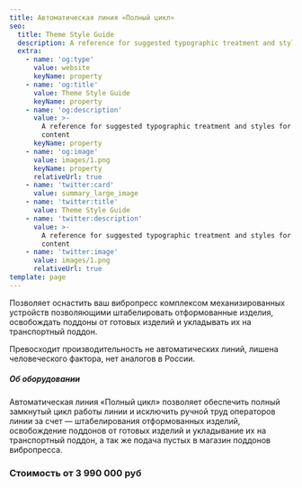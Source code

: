 ```yaml
---
title: Автоматическая линия «Полный цикл»
seo:
  title: Theme Style Guide
  description: A reference for suggested typographic treatment and styles for your content
  extra:
    - name: 'og:type'
      value: website
      keyName: property
    - name: 'og:title'
      value: Theme Style Guide
      keyName: property
    - name: 'og:description'
      value: >-
        A reference for suggested typographic treatment and styles for your
        content
      keyName: property
    - name: 'og:image'
      value: images/1.png
      keyName: property
      relativeUrl: true
    - name: 'twitter:card'
      value: summary_large_image
    - name: 'twitter:title'
      value: Theme Style Guide
    - name: 'twitter:description'
      value: >-
        A reference for suggested typographic treatment and styles for your
        content
    - name: 'twitter:image'
      value: images/1.png
      relativeUrl: true
template: page
---
```

Позволяет оснастить ваш вибропресс комплексом механизированных устройств позволяющими штабелировать отформованные изделия, освобождать поддоны от готовых изделий и укладывать их на транспортный поддон.

Превосходит производительность не автоматических линий, лишена человеческого фактора, нет аналогов в России.



##### Об оборудовании&#xA;                       &#xA;                            &#xA;&#xA;

Автоматическая линия «Полный цикл» 
позволяет обеспечить полный замкнутый цикл работы
                                линии и исключить ручной труд операторов
 линии за счет — штабелирования отформованных изделий, освобождение
                                поддонов от готовых изделий и 
укладывание их на транспортный поддон, а так же подача
                                пустых в магазин поддонов вибропресса.

                            

### Стоимость от 3 990 000 руб
